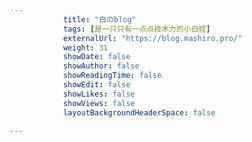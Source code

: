 ---
            title: "白のblog"
            tags: [是一只只有一点点技术力的小白捏]
            externalUrl: "https://blog.mashiro.pro/"
            weight: 31
            showDate: false
            showAuthor: false
            showReadingTime: false
            showEdit: false
            showLikes: false
            showViews: false
            layoutBackgroundHeaderSpace: false
            ---
